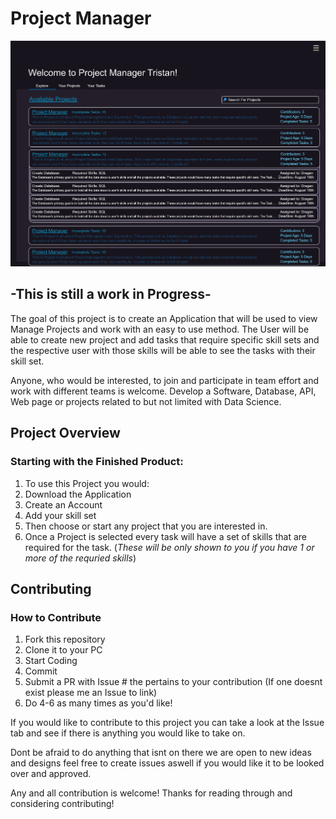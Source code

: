 # Project Manager

![Alt text](GUI_Design\V1.png)

**-This is still a work in Progress-**
---
The goal of this project is to create an Application that will be used to view Manage Projects and work with an easy to use method.
The User will be able to create new project and add tasks that require specific skill sets and the respective user with those skills
will be able to see the tasks with their skill set.

Anyone, who would be interested, to join and participate in team effort and work with different teams is welcome. 
Develop a Software, Database, API, Web page or projects related to but not limited with Data Science. 

## Project Overview

### Starting with the Finished Product:

1. To use this Project you would:
2. Download the Application
3. Create an Account
4. Add your skill set
5. Then choose or start any project that you are interested in.
6. Once a Project is selected every task will have a set of skills that are required for 
the task. 
(*These will be only shown to you if you have 1 or more of the requried skills*)

## Contributing

### How to Contribute

1. Fork this repository
2. Clone it to your PC
3. Start Coding
4. Commit
5. Submit a PR with Issue # the pertains to your contribution (If one doesnt exist please me an Issue to link)
6. Do 4-6 as many times as you'd like!


If you would like to contribute to this project you can take a look at the Issue tab and see if there is anything you would like to take on.

Dont be afraid to do anything that isnt on there we are open to new ideas and designs feel free to create issues aswell if you would like it to be looked over and approved.

Any and all contribution is welcome! Thanks for reading through and considering contributing!